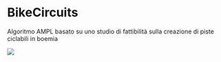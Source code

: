 # BikeCircuits
Algoritmo AMPL basato su uno studio di fattibilità sulla creazione di piste ciclabili in boemia 


<img src='#' onClick=alert(1) />
